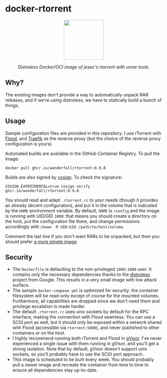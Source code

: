 # docker-rtorrent

<p align="center"><a target="_blank"><img height="128" src="https://raw.githubusercontent.com/wonderfall/docker-rtorrent/main/.github/assets/docker-rtorrent.png"></a></p>
<p align="center"><i>Distroless Docker/OCI image of jesec's rtorrent with unrar tools.</i></p>

## Why?
The existing images don't provide a way to automatically unpack RAR releases, and if we're using distroless, we have to statically build a bunch of things.

## Usage
Sample configuration files are provided in this repository. I use rTorrent with [Flood](https://github.com/jesec/flood), and [Traefik](https://github.com/traefik/traefik) as the reverse proxy (but the choice of the reverse proxy configuration is yours).

Automated builds are available in the GitHub Container Registry. To pull the image:

```
docker pull ghcr.io/wonderfall/rtorrent:0.9.8
```

Builds are also signed by [cosign](https://github.com/sigstore/cosign). To check the signature:

```
COSIGN_EXPERIMENTAL=true cosign verify ghcr.io/wonderfall/rtorrent:0.9.8
```

You should read and adapt `.rtorrent.rc` to your needs (though it provides an already decent configuration), and put it in the volume that is indicated by the `HOME` environment variable. By default, `HOME` is `/config` and the image is running with UID/GID `1000`: that means you should create a directory on the host, put the configuration file there, and change permissions accordingly with `chown -R UID:GID /path/to/host/volume`.

Comment the last line if you don't want RARs to be unpacked, but then you should prefer [a more simple image](https://github.com/jesec/rtorrent).

## Security
- The `Dockerfile` is defaulting to the non-privileged `1000:1000` user. It contains only the necessary dependencies thanks to the [distroless](https://github.com/GoogleContainerTools/distroless) project from Google. This results in a very small image with low attack surface.
- The sample `docker-compose.yml` is optimized for security: the container filesystem will be read-only except of course for the mounted volumes. Furthermore, all capabilities are dropped since we don't need them and privilege escalation is made harder.
- The default `.rtorrent.rc` uses unix sockets by default for the RPC interface, making the connection with Flood seamless. You can use a SCGI port as well, but it should only be exposed within a network shared with Flood (accessible via `rtorrent:5000`), and never published to other containers or on the host.
- I highly recommend running both rTorrent and Flood in [gVisor](https://gvisor.dev/). I've never experienced a single issue with them running in gVisor, and you'll get a strong isolation. Note that by default, gVisor doesn't support unix sockets, so you'll probably have to use the SCGI port approach.
- This image is scheduled to be built every week. You should probably pull a newer image and recreate the container from time to time to ensure all dependencies stay up-to-date.
